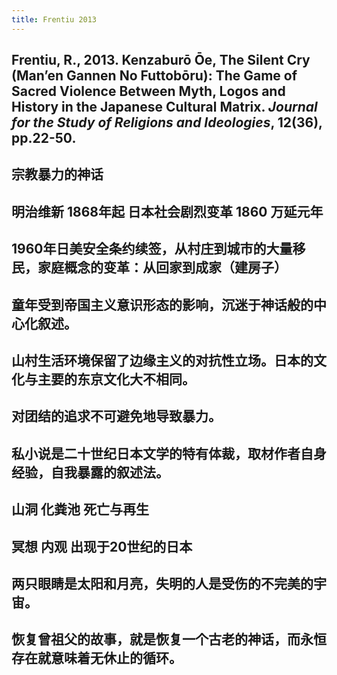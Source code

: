 ```yaml
---
title: Frentiu 2013
---
```


## Frentiu, R., 2013. Kenzaburō Ōe, The Silent Cry (Man’en Gannen No Futtobōru): The Game of Sacred Violence Between Myth, Logos and History in the Japanese Cultural Matrix. _Journal for the Study of Religions and Ideologies_, 12(36), pp.22-50.
## 宗教暴力的神话
## 明治维新 1868年起 日本社会剧烈变革 1860 万延元年
## 1960年日美安全条约续签，从村庄到城市的大量移民，家庭概念的变革：从回家到成家（建房子）
## 童年受到帝国主义意识形态的影响，沉迷于神话般的中心化叙述。
## 山村生活环境保留了边缘主义的对抗性立场。日本的文化与主要的东京文化大不相同。
## 对团结的追求不可避免地导致暴力。
## 私小说是二十世纪日本文学的特有体裁，取材作者自身经验，自我暴露的叙述法。
## 山洞 化粪池 死亡与再生
## 冥想 内观 出现于20世纪的日本
## 两只眼睛是太阳和月亮，失明的人是受伤的不完美的宇宙。
## 恢复曾祖父的故事，就是恢复一个古老的神话，而永恒存在就意味着无休止的循环。
##
